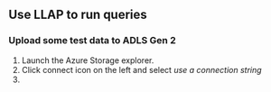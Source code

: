 ##  Use LLAP to run queries 

### Upload some test data to ADLS Gen 2

1. Launch the Azure Storage explorer. 
2. Click connect icon on the left and select *use a connection string*
3. 






<!--stackedit_data:
eyJoaXN0b3J5IjpbMTk3NDA0OTU2NiwyMDQwMjk3NjIyXX0=
-->